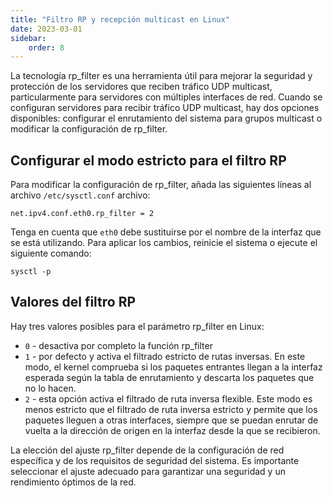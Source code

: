 ```yaml
---
title: "Filtro RP y recepción multicast en Linux"
date: 2023-03-01
sidebar:
    order: 8
---
```


La tecnología rp\_filter es una herramienta útil para mejorar la seguridad y protección de los servidores que reciben tráfico UDP multicast, particularmente para servidores con múltiples interfaces de red. Cuando se configuran servidores para recibir tráfico UDP multicast, hay dos opciones disponibles: configurar el enrutamiento del sistema para grupos multicast o modificar la configuración de rp\_filter.

## Configurar el modo estricto para el filtro RP[](https://help.cesbo.com/misc/tools-and-utilities/network/rp-filter#configure-strict-mode-for-rp-filter)

Para modificar la configuración de rp\_filter, añada las siguientes líneas al archivo `/etc/sysctl.conf` archivo:

```
net.ipv4.conf.eth0.rp_filter = 2
```

Tenga en cuenta que `eth0` debe sustituirse por el nombre de la interfaz que se está utilizando. Para aplicar los cambios, reinicie el sistema o ejecute el siguiente comando:

```
sysctl -p
```

## Valores del filtro RP[](https://help.cesbo.com/misc/tools-and-utilities/network/rp-filter#rp-filter-values)

Hay tres valores posibles para el parámetro rp\_filter en Linux:

- `0` - desactiva por completo la función rp\_filter
- `1` - por defecto y activa el filtrado estricto de rutas inversas. En este modo, el kernel comprueba si los paquetes entrantes llegan a la interfaz esperada según la tabla de enrutamiento y descarta los paquetes que no lo hacen.
- `2` - esta opción activa el filtrado de ruta inversa flexible. Este modo es menos estricto que el filtrado de ruta inversa estricto y permite que los paquetes lleguen a otras interfaces, siempre que se puedan enrutar de vuelta a la dirección de origen en la interfaz desde la que se recibieron.

La elección del ajuste rp\_filter depende de la configuración de red específica y de los requisitos de seguridad del sistema. Es importante seleccionar el ajuste adecuado para garantizar una seguridad y un rendimiento óptimos de la red.
